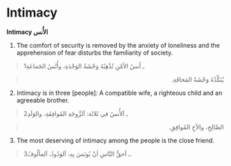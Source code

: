 Intimacy
========

**Intimacy الأُنس**

1. The comfort of security is removed by the anxiety of loneliness and
the apprehension of fear disturbs the familiarity of society.

> 1ـ اُنسُ الأمْنِ تُذْهِبُهُ وَحْشَةُ الوَحْدَةِ، وأُنْسُ الجَماعَةِ
<blockquote dir="rtl">
  <p>
يُنَكِّدُهُ وَحْشَةُ المَخافَةِ.
  </p>
</blockquote>

2. Intimacy is in three [people]: A compatible wife, a righteous child
and an agreeable brother.

> 2ـ اَلأُنسُ في ثَلاثَة: اَلزَّوجَةِ المُوافِقَةِ، والوَلَدِ
<blockquote dir="rtl">
  <p>
الصَّالِحِ، والأخِ المُوافِقِ.
  </p>
</blockquote>

3. The most deserving of intimacy among the people is the close friend.

> 3ـ أحقُّ النَّاسِ أنْ يُونَسَ بِهِ، اَلوَدُودُ، اَلمألُوفُ.



